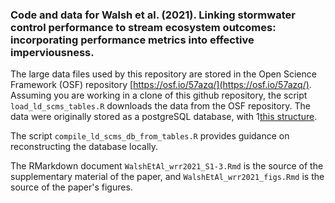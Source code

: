 ### Code and data for Walsh et al. (2021). Linking stormwater control performance to stream ecosystem outcomes: incorporating performance metrics into effective imperviousness.  

The large data files used by this repository are stored in the Open Science Framework (OSF) repository [https://osf.io/57azq/](https://osf.io/57azq/).  Assuming you are working in a clone of this github repository, the script `load_ld_scms_tables.R` downloads the data from the OSF repository.  The data were originally stored as a postgreSQL database, with 1[this structure](images/ld_scms_ER_diagram.pdf).  

The script `compile_ld_scms_db_from_tables.R` provides guidance on reconstructing the database locally.

The RMarkdown document `WalshEtAl_wrr2021_S1-3.Rmd` is the source of the supplementary material of the paper, and `WalshEtAl_wrr2021_figs.Rmd` is the source of the paper's figures.  